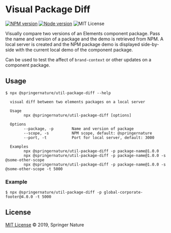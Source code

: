# Visual Package Diff

[![NPM version][badge-npm]][info-npm]
[![Node version][badge-node]][info-node]
![MIT License][badge-license]

Visually compare two versions of an Elements component package. Pass the name and version of a package and the demo is retrieved from NPM. A local server is created and the NPM package demo is displayed side-by-side with the current local demo of the component package.

Can be used to test the affect of `brand-context` or other updates on a component package.

## Usage

```
$ npx @springernature/util-package-diff --help                                  

  visual diff between two elements packages on a local server

  Usage
        npx @springernature/util-package-diff [options]

  Options
        --package, -p        Name and version of package
        --scope, -s          NPM scope, default: @springernature
        --port, -t           Port for local server, default: 3000

  Examples
        npx @springernature/util-package-diff -p package-name@1.0.0
        npx @springernature/util-package-diff -p package-name@1.0.0 -s @some-other-scope
        npx @springernature/util-package-diff -p package-name@1.0.0 -s @some-other-scope -t 5000
```

### Example

`$ npx @springernature/util-package-diff -p global-corporate-footer@4.0.0 -t 5000`

## License

[MIT License][info-license] &copy; 2019, Springer Nature

[info-npm]: https://www.npmjs.com/package/@springernature/util-package-diff
[badge-npm]: https://img.shields.io/npm/v/@springernature/util-package-diff.svg
[info-license]: https://github.com/springernature/frontend-toolkit-utilities/blob/master/LICENCE
[badge-license]: https://img.shields.io/badge/license-MIT-blue.svg
[badge-node]: https://img.shields.io/badge/node->=16-brightgreen.svg
[info-node]: package.json
